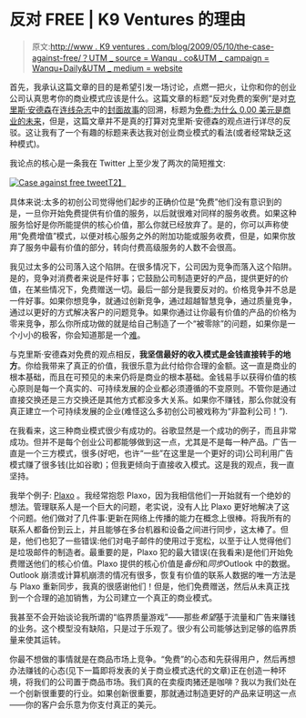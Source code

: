 # 反对 FREE | K9 Ventures 的理由

> 原文:[http://www . K9 ventures . com/blog/2009/05/10/the-case-against-free/？UTM _ source = Wanqu . co&UTM _ campaign = Wanqu+Daily&UTM _ medium = website](http://www.k9ventures.com/blog/2009/05/10/the-case-against-free/?utm_source=wanqu.co&utm_campaign=Wanqu+Daily&utm_medium=website)

首先，我承认这篇文章的目的是希望引发一场讨论，点燃一把火，让你和你的创业公司认真思考你的商业模式应该是什么。这篇文章的标题“反对免费的案例”是对[克里斯·安德森](http://www.longtail.com/the_long_tail/about.html)在[连线杂志](http://www.wired.com)中的[封面故事](http://www.wired.com/techbiz/it/magazine/16-03/ff_free?currentPage=all)的回溯，标题为[免费:为什么 0.00 美元是商业的未来](http://www.wired.com/techbiz/it/magazine/16-03/ff_free?currentPage=all)，但是，这篇文章并不是真的打算对克里斯·安德森的观点进行详尽的反驳。这让我有了一个有趣的标题来表达我对创业商业模式的看法(或者经常缺乏这种模式)。

我论点的核心是一条我在 Twitter 上至少发了两次的简短推文:

[![Case against free tweet](../Images/28cb212a88257da9a45362465226a651.png)T2】](https://www.k9ventures.com/wp-content/uploads/2009/05/Case-against-free-tweet.png)

具体来说:太多的初创公司觉得他们起步的正确价位是“免费”他们没有意识到的是，一旦你开始免费提供有价值的服务，以后就很难对同样的服务收费。如果这种服务恰好是你所能提供的核心价值，那么你就已经放弃了。是的，你可以声称使用“免费增值”模式，以便对核心服务之外的附加功能或服务收费，但是，如果你放弃了服务中最有价值的部分，转向付费高级服务的人数不会很高。

我见过太多的公司落入这个陷阱。在很多情况下，公司因为竞争而落入这个陷阱。是的，竞争对消费者来说是件好事；它鼓励公司制造更好的产品，提供更好的价值，在某些情况下，免费赠送一切。最后一部分是我要反对的。价格竞争并不总是一件好事。如果你想竞争，就通过创新竞争，通过超越智慧竞争，通过质量竞争，通过以更好的方式解决客户的问题竞争。如果你通过让你最有价值的产品的价格为零来竞争，那么你所成功做的就是给自己制造了一个“被零除”的问题，如果你是一个小小的极客，你会知道那是一个[难](http://en.wikipedia.org/wiki/NaN)。

与克里斯·安德森对免费的观点相反，**我坚信最好的收入模式是金钱直接转手的地方**。你给我带来了真正的价值，我很乐意为此付给你合理的金额。这一直是商业的根本基础，而且在可预见的未来仍将是商业的根本基础。金钱易手以获得价值的核心原则是每一个真实的、可持续发展的企业都必须遵循的不变原则。不管你是通过直接交换还是三方交换还是其他方式都没多大关系。如果你不赚钱，那么你就没有真正建立一个可持续发展的企业(难怪这么多初创公司被戏称为“非盈利公司！”).

在我看来，这三种商业模式很少有成功的。谷歌显然是一个成功的例子，而且非常成功。但并不是每个创业公司都能够做到这一点，尤其是不是每一种产品。广告一直是一个三方模式，很多(好吧，也许“一些”在这里是一个更好的词)公司利用广告模式赚了很多钱(比如谷歌)；但我更倾向于直接收入模式。这是我的观点，我一直坚持。

我举个例子: [Plaxo](http://www.plaxo.com) 。我经常抱怨 Plaxo，因为我相信他们一开始就有一个绝妙的想法。管理联系人是一个巨大的问题，老实说，没有人比 Plaxo 更好地解决了这个问题。他们做对了几件事:更新在网络上传播的能力在概念上很棒。将我所有的联系人都备份到云上，并且能够在多台机器和设备之间进行同步，这太棒了。但是，他们也犯了一些错误:他们对电子邮件的使用过于宽松，以至于让人觉得他们是垃圾邮件的制造者。最重要的是，Plaxo 犯的最大错误(在我看来)是他们开始免费赠送他们的核心价值。Plaxo 提供的核心价值是*备份*和*同步*Outlook 中的数据。Outlook 崩溃或计算机崩溃的情况有很多，恢复有价值的联系人数据的唯一方法是与 Plaxo 重新同步，我真的很感谢他们！但是，他们免费赠送，然后从未真正找到一个合理的追加销售，为公司建立一个真正的商业模式。

我甚至不会开始谈论我所谓的“临界质量游戏”——那些*希望*基于流量和广告来赚钱的业务。这个模型没有缺陷，只是过于乐观了。很少有公司能够达到足够的临界质量来使其运转。

你最不想做的事情就是在商品市场上竞争。“免费”的心态和先获得用户，然后再想办法赚钱的心态(见下一篇即将发表的关于商业模式迭代的文章)正在创造一种环境，将我们的公司置于商品市场。我们真的在卖瘦肉猪还是咖啡？我以为我们处在一个创新很重要的行业。如果创新很重要，那就通过制造更好的产品来证明这一点——你的客户会乐意为你支付真正的美元。